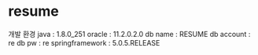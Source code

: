 # resume

개발 환경
           java : 1.8.0_251
         oracle : 11.2.0.2.0
        db name : RESUME
     db account : re
          db pw : re
springframework : 5.0.5.RELEASE

